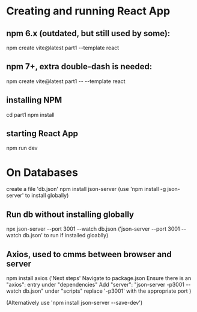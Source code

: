 # Creating and running React App

## npm 6.x (outdated, but still used by some):
npm create vite@latest part1 --template react

## npm 7+, extra double-dash is needed:
npm create vite@latest part1 -- --template react

## installing NPM
cd part1
npm install

## starting React App
npm run dev

# On Databases
create a file 'db.json'
npm install json-server
(use 'npm install -g json-server' to install globally)

## Run db without installing globally
npx json-server --port 3001 --watch db.json
('json-server --port 3001 --watch db.json' to run if installed gloablly)

## Axios, used to cmms between browser and server
npm install axios
('Next steps'
    Navigate to package.json
    Ensure there is an "axios": entry under "dependencies"
    Add     "server": "json-server -p3001 --watch db.json" under "scripts"
    replace '-p3001' with the appropriate port
)

(Alternatively use 'npm install json-server --save-dev')

